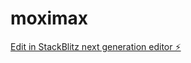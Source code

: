 # moximax

[Edit in StackBlitz next generation editor ⚡️](https://stackblitz.com/~/github.com/derintolu/moximax)